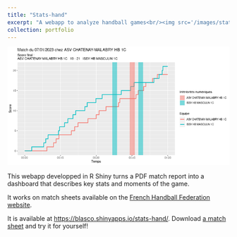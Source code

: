 ```yaml
---
title: "Stats-hand"
excerpt: "A webapp to analyze handball games<br/><img src='/images/stats-hand-cropped.png'>"
collection: portfolio
---
```


[![A game report generated by stats-hand](/images/stats-hand.png)](https://blasco.shinyapps.io/stats-hand/)

This webapp developped in R Shiny turns a PDF match report into a dashboard that describes key stats and moments of the game.

It works on match sheets available on the [French Handball Federation website](https://www.ffhandball.fr/).

It is available at <https://blasco.shinyapps.io/stats-hand/>. Download [a match sheet](/files/SAEIUDC.pdf) and try it for yourself!